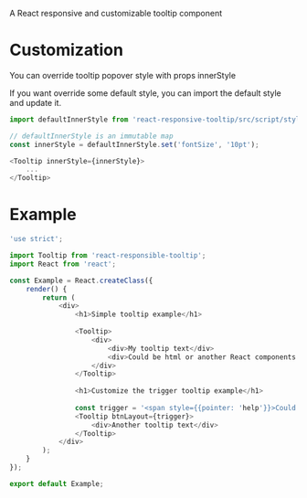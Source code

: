 A React responsive and customizable tooltip component



# Customization

You can override tooltip popover style with props innerStyle

If you want override some default style, you can import the default style and update it.


```javascript
import defaultInnerStyle from 'react-responsive-tooltip/src/script/styles/tooltip-inner';

// defaultInnerStyle is an immutable map
const innerStyle = defaultInnerStyle.set('fontSize', '10pt');

<Tooltip innerStyle={innerStyle}>
	...
</Tooltip>
```



# Example

```javascript
'use strict';

import Tooltip from 'react-responsible-tooltip';
import React from 'react';

const Example = React.createClass({
	render() {
		return (
			<div>
				<h1>Simple tooltip example</h1>
				
				<Tooltip>
					<div>
						<div>My tooltip text</div>
						<div>Could be html or another React components
					</div>
				</Tooltip>
				
				<h1>Customize the trigger tooltip example</h1>
				
				const trigger = '<span style={{pointer: 'help'}}>Could be text trigger also</span>';
				<Tooltip btnLayout={trigger}>
					<div>Another tooltip text</div>
				</Tooltip>
			</div>
		);
	}
});

export default Example;
```
